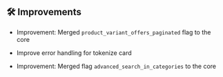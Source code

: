 ## 🛠️ Improvements

- Improvement: Merged `product_variant_offers_paginated` flag to the core

- Improve error handling for tokenize card

- Improvement: Merged flag `advanced_search_in_categories` to the core